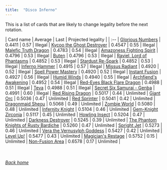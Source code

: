 ```yaml
---
title:  "Disco Inferno"
---
```


This is a list of cards that are likely to change legality before the next rotation.

| Card name | Average | Last | Projected legality |
| :-- |
[Glorious Numbers](https://db.ygoprodeck.com/card/?search=Glorious%20Numbers) | 0.4411 | 0.57 | Illegal |
[Kycoo the Ghost Destroyer](https://db.ygoprodeck.com/card/?search=Kycoo%20the%20Ghost%20Destroyer) | 0.4547 | 0.55 | Illegal |
[Malefic Truth Dragon](https://db.ygoprodeck.com/card/?search=Malefic%20Truth%20Dragon) | 0.4783 | 0.54 | Illegal |
[Amazoness Fighting Spirit](https://db.ygoprodeck.com/card/?search=Amazoness%20Fighting%20Spirit) | 0.4796 | 0.53 | Illegal |
[Buten](https://db.ygoprodeck.com/card/?search=Buten) | 0.4796 | 0.53 | Illegal |
[Raviel, Lord of Phantasms](https://db.ygoprodeck.com/card/?search=Raviel,%20Lord%20of%20Phantasms) | 0.4852 | 0.53 | Illegal |
[Stardust Re-Spark](https://db.ygoprodeck.com/card/?search=Stardust%20Re-Spark) | 0.4852 | 0.53 | Illegal |
[Inferno Hammer](https://db.ygoprodeck.com/card/?search=Inferno%20Hammer) | 0.4915 | 0.57 | Illegal |
[Missus Radiant](https://db.ygoprodeck.com/card/?search=Missus%20Radiant) | 0.4920 | 0.52 | Illegal |
[Spell Power Mastery](https://db.ygoprodeck.com/card/?search=Spell%20Power%20Mastery) | 0.4920 | 0.52 | Illegal |
[Instant Fusion](https://db.ygoprodeck.com/card/?search=Instant%20Fusion) | 0.4927 | 0.56 | Illegal |
[Humid Winds](https://db.ygoprodeck.com/card/?search=Humid%20Winds) | 0.4940 | 0.55 | Illegal |
[Archfiend's Awakening](https://db.ygoprodeck.com/card/?search=Archfiend's%20Awakening) | 0.4952 | 0.54 | Illegal |
[Red-Eyes Black Flare Dragon](https://db.ygoprodeck.com/card/?search=Red-Eyes%20Black%20Flare%20Dragon) | 0.4988 | 0.51 | Illegal |
[Teva](https://db.ygoprodeck.com/card/?search=Teva) | 0.4988 | 0.51 | Illegal |
[Secret Six Samurai - Genba](https://db.ygoprodeck.com/card/?search=Secret%20Six%20Samurai%20-%20Genba) | 0.4991 | 0.60 | Illegal |
[Red Rising Dragon](https://db.ygoprodeck.com/card/?search=Red%20Rising%20Dragon) | 0.5017 | 0.44 | Unlimited |
[Giant Orc](https://db.ygoprodeck.com/card/?search=Giant%20Orc) | 0.5036 | 0.47 | Unlimited |
[Red Sprinter](https://db.ygoprodeck.com/card/?search=Red%20Sprinter) | 0.5041 | 0.42 | Unlimited |
[Dragonmaid Sheou](https://db.ygoprodeck.com/card/?search=Dragonmaid%20Sheou) | 0.5068 | 0.49 | Unlimited |
[Zombie World](https://db.ygoprodeck.com/card/?search=Zombie%20World) | 0.5080 | 0.48 | Unlimited |
[Infernity Knight](https://db.ygoprodeck.com/card/?search=Infernity%20Knight) | 0.5104 | 0.46 | Unlimited |
[Gem-Knight Zirconia](https://db.ygoprodeck.com/card/?search=Gem-Knight%20Zirconia) | 0.5117 | 0.45 | Unlimited |
[Howling Insect](https://db.ygoprodeck.com/card/?search=Howling%20Insect) | 0.5204 | 0.47 | Unlimited |
[Darkness Destroyer](https://db.ygoprodeck.com/card/?search=Darkness%20Destroyer) | 0.5245 | 0.39 | Unlimited |
[The Phantom Knights of Rusty Bardiche](https://db.ygoprodeck.com/card/?search=The%20Phantom%20Knights%20of%20Rusty%20Bardiche) | 0.5260 | 0.47 | Unlimited |
[Spright Jet](https://db.ygoprodeck.com/card/?search=Spright%20Jet) | 0.5273 | 0.46 | Unlimited |
[Vera the Vernusylph Goddess](https://db.ygoprodeck.com/card/?search=Vera%20the%20Vernusylph%20Goddess) | 0.5427 | 0.42 | Unlimited |
[Level Up!](https://db.ygoprodeck.com/card/?search=Level%20Up!) | 0.5477 | 0.43 | Unlimited |
[Magician's Restage](https://db.ygoprodeck.com/card/?search=Magician's%20Restage) | 0.5752 | 0.15 | Unlimited |
[Non-Fusion Area](https://db.ygoprodeck.com/card/?search=Non-Fusion%20Area) | 0.6578 | 0.17 | Unlimited |

<br>

###### [Back home](index)